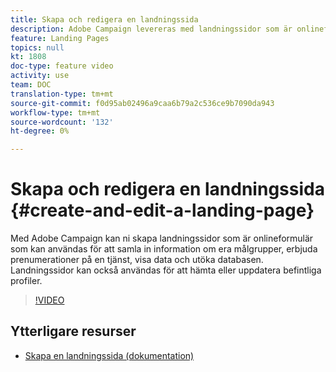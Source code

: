```yaml
---
title: Skapa och redigera en landningssida
description: Adobe Campaign levereras med landningssidor som är onlineformulär som kan användas för att samla in information om era målgrupper, erbjuda prenumerationer på en tjänst, visa data och utöka er databas. Landningssidor kan också användas för att hämta eller uppdatera befintliga profiler. I dessa videofilmer förklaras hur du kan skapa, redigera och testa landningssidor i Adobe Campaign Standard.
feature: Landing Pages
topics: null
kt: 1808
doc-type: feature video
activity: use
team: DOC
translation-type: tm+mt
source-git-commit: f0d95ab02496a9caa6b79a2c536ce9b7090da943
workflow-type: tm+mt
source-wordcount: '132'
ht-degree: 0%

---
```



# Skapa och redigera en landningssida {#create-and-edit-a-landing-page}

Med Adobe Campaign kan ni skapa landningssidor som är onlineformulär som kan användas för att samla in information om era målgrupper, erbjuda prenumerationer på en tjänst, visa data och utöka databasen. Landningssidor kan också användas för att hämta eller uppdatera befintliga profiler.

>[!VIDEO](https://video.tv.adobe.com/v/24093?quality=12)

## Ytterligare resurser

* [Skapa en landningssida (dokumentation)](https://docs.campaign.adobe.com/doc/standard/getting_started/en/ACS_CreateLandingPage.html)
